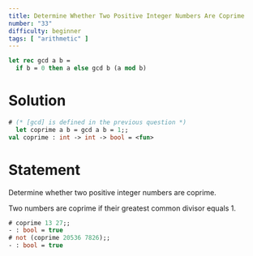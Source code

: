 ```yaml
---
title: Determine Whether Two Positive Integer Numbers Are Coprime
number: "33"
difficulty: beginner
tags: [ "arithmetic" ]
---
```


```ocaml
let rec gcd a b =
  if b = 0 then a else gcd b (a mod b)
```

# Solution

```ocaml
# (* [gcd] is defined in the previous question *)
  let coprime a b = gcd a b = 1;;
val coprime : int -> int -> bool = <fun>
```

# Statement

Determine whether two positive integer numbers are coprime.

Two numbers are coprime if their greatest common divisor equals 1.

```ocaml
# coprime 13 27;;
- : bool = true
# not (coprime 20536 7826);;
- : bool = true
```
